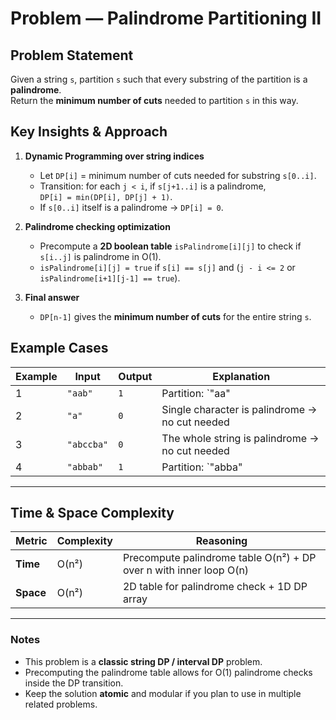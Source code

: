 # Problem — Palindrome Partitioning II

## Problem Statement
Given a string `s`, partition `s` such that every substring of the partition is a **palindrome**.  
Return the **minimum number of cuts** needed to partition `s` in this way.  


## Key Insights & Approach

1. **Dynamic Programming over string indices**
   - Let `DP[i]` = minimum number of cuts needed for substring `s[0..i]`.  
   - Transition: for each `j < i`, if `s[j+1..i]` is a palindrome,  
     `DP[i] = min(DP[i], DP[j] + 1)`.  
   - If `s[0..i]` itself is a palindrome → `DP[i] = 0`.

2. **Palindrome checking optimization**
   - Precompute a **2D boolean table** `isPalindrome[i][j]` to check if `s[i..j]` is palindrome in O(1).  
   - `isPalindrome[i][j] = true` if `s[i] == s[j]` and (`j - i <= 2` or `isPalindrome[i+1][j-1] == true`).

3. **Final answer**
   - `DP[n-1]` gives the **minimum number of cuts** for the entire string `s`.



## Example Cases

| Example | Input      | Output |               Explanation                      |
|-------- |------------|--------|------------------------------------------------|
| 1       | `"aab"`    | `1`    | Partition: `"aa" | "b"`                        |
| 2       | `"a"`      | `0`    | Single character is palindrome → no cut needed |
| 3       | `"abccba"` | `0`    | The whole string is palindrome → no cut needed |
| 4       | `"abbab"`  | `1`    | Partition: `"abba" | "b"`                      |

---

##  Time & Space Complexity

| Metric    | Complexity |                        Reasoning                                   |
|-----------|------------|--------------------------------------------------------------------|
| **Time**  |  O(n²)     | Precompute palindrome table O(n²) + DP over n with inner loop O(n) |
| **Space** | O(n²)      | 2D table for palindrome check + 1D DP array                        |

---


### Notes

- This problem is a **classic string DP / interval DP** problem.  
- Precomputing the palindrome table allows for O(1) palindrome checks inside the DP transition.  
- Keep the solution **atomic** and modular if you plan to use in multiple related problems.
